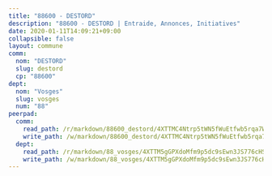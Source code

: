 ```yaml
---
title: "88600 - DESTORD"
description: "88600 - DESTORD | Entraide, Annonces, Initiatives"
date: 2020-01-11T14:09:21+09:00
collapsible: false
layout: commune
comm:
  nom: "DESTORD"
  slug: destord
  cp: "88600"
dept:
  nom: "Vosges"
  slug: vosges
  num: "88"
peerpad:
  comm:
    read_path: /r/markdown/88600_destord/4XTTMC4Ntrp5tWN5fWuEtfwb5rqa7Wr6bnsJQ8nnBhXz7iKCh
    write_path: /w/markdown/88600_destord/4XTTMC4Ntrp5tWN5fWuEtfwb5rqa7Wr6bnsJQ8nnBhXz7iKCh-K3TgTj8F4Si5wPFoEE92b4jts225Rzqj58opWNQxFuEmsjH41LNBn9wWJnpujcTay4tHCj4qsYauPsw918NsZr22jxMaLW3Rs9sdzisS5jvQBJLBRRKFCK2pVfkyZyZKFpositys
  dept:
    read_path: /r/markdown/88_vosges/4XTTM5gGPXdoMfm9p5dc9sEwn3JS776cHSw64JYpD4AKnKgyh
    write_path: /w/markdown/88_vosges/4XTTM5gGPXdoMfm9p5dc9sEwn3JS776cHSw64JYpD4AKnKgyh-K3TgUjEFywcTUHQwfrd2vcZqhoXLakdoQGFv4iriv1FKkvQkBsudnBxafkQDfPcxTDRHN5T6bYyganuvcakuKenYoB5mPLKqUBjNMwpn75GQVixUmzXGkneDufRSqDthC8iyXi1Z
---
```


